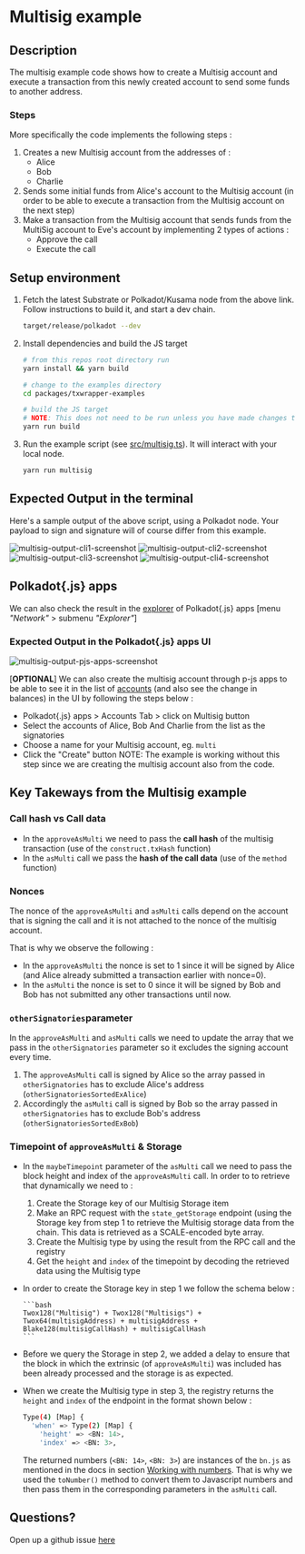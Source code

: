# Multisig example

## Description
The multisig example code shows how to create a Multisig account and execute a transaction from this newly created account to send some funds to another address.

### Steps
More specifically the code implements the following steps :
1. Creates a new Multisig account from the addresses of :
   - Alice
   - Bob 
   - Charlie
2. Sends some initial funds from Alice's account to the Multisig account (in order to be able to execute a transaction from the Multisig account on the next step)
3. Make a transaction from the Multisig account that sends funds from the MultiSig account to Eve's account by implementing 2 types of actions :
   - Approve the call
   - Execute the call

## Setup environment

1) Fetch the latest Substrate or Polkadot/Kusama node from the above link. Follow instructions to build it, and start a dev chain.

    ```bash
    target/release/polkadot --dev
    ```

2) Install dependencies and build the JS target

    ```bash
    # from this repos root directory run
    yarn install && yarn build

    # change to the examples directory
    cd packages/txwrapper-examples

    # build the JS target
    # NOTE: This does not need to be run unless you have made changes to the example as the package will already be built via the command that ran from the root directory above.
    yarn run build
    ```

3) Run the example script (see [src/multisig.ts](src/multisig.ts)). It will interact with your local node.

    ```bash
    yarn run multisig
    ```

## Expected Output in the terminal

Here's a sample output of the above script, using a Polkadot node. Your payload to sign and signature will of course differ from this example.

![multisig-output-cli1-screenshot](images/multisig-output-cli1.png)
![multisig-output-cli2-screenshot](images/multisig-output-cli2.png)
![multisig-output-cli3-screenshot](images/multisig-output-cli3.png)
![multisig-output-cli4-screenshot](images/multisig-output-cli4.png)


## Polkadot{.js} apps

We can also check the result in the [explorer](https://polkadot.js.org/apps/?rpc=ws%3A%2F%2F127.0.0.1%3A9944#/explorer) of Polkadot{.js} apps  [menu <em>"Network"</em> > submenu <em>"Explorer"</em>]

### Expected Output in the Polkadot{.js} apps UI

![multisig-output-pjs-apps-screenshot](images/multisig-output-pjs-apps.png)

[**OPTIONAL**] We can also create the multisig account through p-js apps to be able to see it in the list of [accounts](https://polkadot.js.org/apps/?rpc=ws%3A%2F%2F127.0.0.1%3A9944#/accounts) (and also see the change in balances) in the UI by following the steps below :
- Polkadot{.js} apps > Accounts Tab > click on Multisig button
- Select the accounts of Alice, Bob And Charlie from the list as the signatories
- Choose a name for your Multisig account, eg. `multi`
- Click the "Create" button
NOTE: The example is working without this step since we are creating the multisig account also from the code.


## Key Takeways from the Multisig example
 
### Call hash vs Call data
- In the `approveAsMulti` we need to pass the **call hash** of the multisig transaction (use of the `construct.txHash` function)
- In the `asMulti` call we pass the **hash of the call data** (use of the `method` function)

### Nonces
The nonce of the `approveAsMulti` and `asMulti` calls depend on the account that is signing the call and it is not attached to the nonce of the multisig account.

That is why we observe the following :
- In the `approveAsMulti` the nonce is set to 1 since it will be signed by Alice (and Alice already submitted a transaction earlier with nonce=0).
- In the `asMulti` the nonce is set to 0 since it will be signed by Bob and Bob has not submitted any other transactions until now.

### `otherSignatories`parameter
In the `approveAsMulti` and `asMulti` calls we need to update the array that we pass in the `otherSignatories` parameter so it excludes the signing account every time. 
1. The `approveAsMulti` call is signed by Alice so the array passed in `otherSignatories` has to exclude Alice's address (`otherSignatoriesSortedExAlice`)
2. Accordingly the `asMulti` call is signed by Bob so the array passed in `otherSignatories` has to exclude Bob's address (`otherSignatoriesSortedExBob`)

### Timepoint of `approveAsMulti` & Storage
- In the `maybeTimepoint` parameter of the `asMulti` call we need to pass the block height and index of the `approveAsMulti` call. In order to to retrieve that dynamically we need to :
  1. Create the Storage key of our Multisig Storage item
  2. Make an RPC request with the `state_getStorage` endpoint (using the Storage key from step 1 to retrieve the Multisig storage data from the chain. This data is retrieved as a SCALE-encoded byte array.
  3. Create the Multisig type by using the result from the RPC call and the registry
  4. Get the `height` and `index` of the timepoint by decoding the retrieved data using the Multisig type

- In order to create the Storage key in step 1 we follow the schema below :
	
      ```bash
      Twox128("Multisig") + Twox128("Multisigs") + Twox64(multisigAddress) + multisigAddress + Blake128(multisigCallHash) + multisigCallHash
      ```

- Before we query the Storage in step 2, we added a delay to ensure that the block in which the extrinsic (of `approveAsMulti`) was included has been already processed and the storage is as expected.

- When we create the Multisig type in step 3, the registry returns the `height` and `index` of the endpoint in the format shown below :

    ```bash
    Type(4) [Map] {
      'when' => Type(2) [Map] {
        'height' => <BN: 14>,
        'index' => <BN: 3>,
    ```

  The returned numbers (`<BN: 14>`, `<BN: 3>`) are instances of the `bn.js` as mentioned in the docs in section [Working with numbers](https://polkadot.js.org/docs/api/start/types.basics/#working-with-numbers). That is why we used the `toNumber()` method to convert them to Javascript numbers and then pass them in the corresponding parameters in the `asMulti` call.

## Questions?

Open up a github issue [here](https://github.com/paritytech/txwrapper-core/issues)
